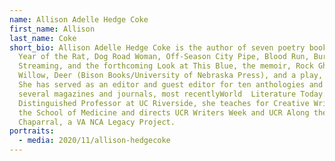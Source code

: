 ```yaml
---
name: Allison Adelle Hedge Coke
first_name: Allison
last_name: Coke
short_bio: Allison Adelle Hedge Coke is the author of seven poetry books The
  Year of the Rat, Dog Road Woman, Off-Season City Pipe, Blood Run, Burn,
  Streaming, and the forthcoming Look at This Blue, the memoir, Rock Ghost,
  Willow, Deer (Bison Books/University of Nebraska Press), and a play, Icicles.
  She has served as an editor and guest editor for ten anthologies and for
  several magazines and journals, most recentlyWorld  Literature Today. A
  Distinguished Professor at UC Riverside, she teaches for Creative Writing and
  the School of Medicine and directs UCR Writers Week and UCR Along the
  Chaparral, a VA NCA Legacy Project.
portraits:
  - media: 2020/11/allison-hedgecoke
---
```

